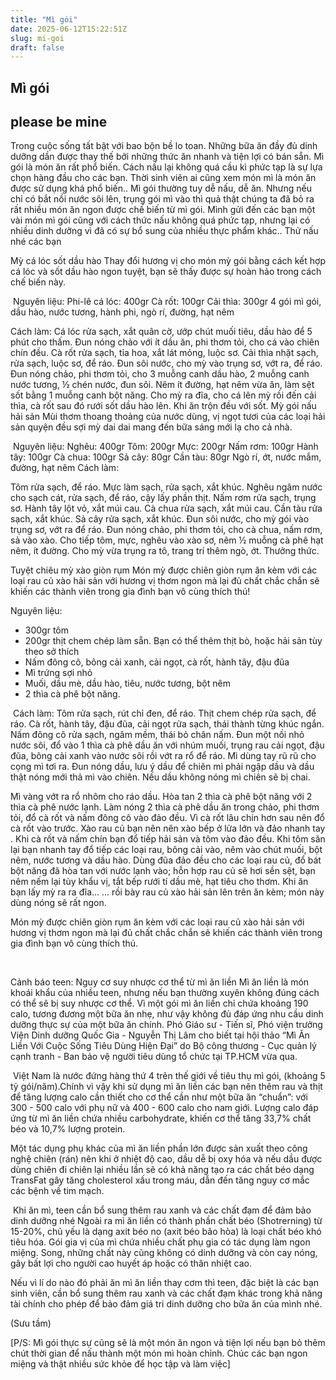 ```yaml
---
title: "Mì gói"
date: 2025-06-12T15:22:51Z
slug: mi-goi
draft: false
---
```


## Mì gói

## please be mine

Trong cuộc sống tất bật với bao bộn bề lo toan. Những bữa ăn đầy đủ dinh dưỡng dần được thay thế bởi những thức ăn nhanh và tiện lợi có bán sẵn. Mì gói là món ăn rất phổ biến. Cách nấu lại không quá cầu kì phức tạp là sự lựa chọn hàng đầu cho các bạn. Thời sinh viên ai cũng xem món mì là món ăn được sử dụng khá phổ biến.. 
Mì gói thường tuy dễ nấu, dễ ăn. Nhưng nếu chỉ có bắt nồi nước sôi lên, trụng gói mì vào thì quả thật chúng ta đã bỏ ra rất nhiều món ăn ngon được chế biến từ mì gói. Mình gửi đến các bạn một vài món mì gói cũng với cách thức nấu không quá phức tạp, nhưng lại có nhiều dinh dưỡng vì đã có sự bổ sung của nhiều thực phẩm khác..
Thử nấu nhé các bạn 
 
Mỳ cá lóc sốt dầu hào​ ​Thay đổi hương vị cho món mỳ gói bằng cách kết hợp cá lóc và sốt dầu hào ngon tuyệt, bạn sẽ thấy được sự hoàn hảo trong cách chế biến này.
 
​ ​Nguyên liệu:
Phi-lê cá lóc: 400gr
Cà rốt: 100gr
Cải thìa: 300gr
4 gói mì gói, dầu hào, nước tương, hành phi, ngò rí, đường, hạt nêm
 
Cách làm:
Cá lóc rửa sạch, xắt quân cờ, ướp chút muối tiêu, dầu hào để 5 phút cho thấm. Đun nóng chảo với ít dầu ăn, phi thơm tỏi, cho cá vào chiên chín đều.
Cà rốt rửa sạch, tỉa hoa, xắt lát mỏng, luộc sơ. Cải thìa nhặt sạch, rửa sạch, luộc sơ, để ráo. Đun sôi nước, cho mỳ vào trụng sơ, vớt ra, để ráo.
Đun nóng chảo, phi thơm tỏi, cho 3 muỗng canh dầu hào, 2 muỗng canh nước tương, ½ chén nước, đun sôi. Nêm ít đường, hạt nêm vừa ăn, làm sệt sốt bằng 1 muỗng canh bột năng. Cho mỳ ra đĩa, cho cá lên mỳ rồi đến cải thìa, cà rốt sau đó rưới sốt dầu hào lên. Khi ăn trộn đều với sốt.
 ​Mỳ gói nấu hải sản​ ​Mùi thơm thoang thoảng của nước dùng, vị ngọt tươi của các loại hải sản quyện đều sợi mỳ dai dai mang đến bữa sáng mới lạ cho cả nhà.
 
​ ​Nguyên liệu:
Nghêu: 400gr
Tôm: 200gr
Mực: 200gr
Nấm rơm: 100gr
Hành tây: 100gr
Cà chua: 100gr
Sả cây: 80gr
Cần tàu: 80gr
Ngò rí, ớt, nước mắm, đường, hạt nêm
Cách làm:
 
Tôm rửa sạch, để ráo. Mực làm sạch, rửa sạch, xắt khúc. Nghêu ngâm nước cho sạch cát, rửa sạch, để ráo, cậy lấy phần thịt. Nấm rơm rửa sạch, trụng sơ.
Hành tây lột vỏ, xắt múi cau. Cà chua rửa sạch, xắt múi cau. Cần tàu rửa sạch, xắt khúc. Sả cây rửa sạch, xắt khúc. Đun sôi nước, cho mỳ gói vào trụng sơ, vớt ra để ráo.
Đun nóng chảo, phi thơm tỏi, cho cà chua, nấm rơm, sả vào xào. Cho tiếp tôm, mực, nghêu vào xào sơ, nêm ½ muỗng cà phê hạt nêm, ít đường. Cho mỳ vừa trụng ra tô, trang trí thêm ngò, ớt. Thưởng thức.
 
Tuyệt chiêu mỳ xào giòn rụm​ 
Món mỳ được chiên giòn rụm ăn kèm với các loại rau củ xào hải sản với hương vị thơm ngon mà lại đủ chất chắc chắn sẽ khiến các thành viên trong gia đình bạn vô cùng thích thú!
 
Nguyên liệu:
- 300gr tôm
- 200gr thịt chem chép làm sẵn. Bạn có thể thêm thịt bò, hoặc hải sản tùy theo sở thích
- Nấm đông cô, bông cải xanh, cải ngọt, cà rốt, hành tây, đậu đũa
- Mì trứng sợi nhỏ
- Muối, dầu mè, dầu hào, tiêu, nước tương, bột nêm
- 2 thìa cà phê bột năng.
 
​ ​Cách làm:
​Tôm rửa sạch, rút chỉ đen, để ráo.​ ​​Thịt chem chép rửa sạch, để ráo.​ ​​Cà rốt, hành tây, đậu đũa, cải ngọt rửa sạch, thái thành từng khúc ngắn.​Nấm đông cô rửa sạch, ngâm mềm, thái bỏ chân nấm.​ ​​Đun một nồi nhỏ nước sôi, đổ vào 1 thìa cà phê dầu ăn với nhúm muối, trụng rau cải ngọt, đậu đũa, bông cải xanh vào nước sôi rồi vớt ra rổ để ráo.​ ​​Mì dùng tay rũ rũ cho cọng mì tơi ra.​ ​​Đun nóng dầu, lưu ý dầu để chiên mì phải ngập dầu và dầu thật nóng mới thả mì vào chiên. Nếu dầu không nóng mì chiên sẽ bị chai.
 
​Mì vàng vớt ra rổ nhôm cho ráo dầu.​ ​​Hòa tan 2 thìa cà phê bột năng với 2 thìa cà phê nước lạnh.​ ​​Làm nóng 2 thìa cà phê dầu ăn trong chảo, phi thơm tỏi, đổ cà rốt và nấm đông cô vào đảo đều. Vì cà rốt lâu chín hơn sau nên đổ cà rốt vào trước. Xào rau củ bạn nên nên xào bếp ở lửa lớn và đảo nhanh tay .​ ​​Khi cà rốt và nấm chín bạn đổ tiếp hải sản và tôm vào đảo đều.​ ​​Khi tôm săn lại bạn nhanh tay đổ tiếp các loại rau, bông cải vào, nêm vào chút muối, bột nêm, nước tương và dầu hào.​ ​​Dùng đũa đảo đều cho các loại rau củ, đổ bát bột năng đã hòa tan với nước lạnh vào; hỗn hợp rau củ sẽ hơi sền sệt, bạn nêm nếm lại tùy khẩu vị, tắt bếp rưới tí dầu mè, hạt tiêu cho thơm.​ ​​Khi ăn bạn lấy mỳ ra ra đĩa...​ ​​... rồi bày rau củ xào hải sản lên trên ăn kèm; món này dùng nóng sẽ rất ngon.
 
​Món mỳ được chiên giòn rụm ăn kèm với các loại rau củ xào hải sản với hương vị thơm ngon mà lại đủ chất chắc chắn sẽ khiến các thành viên trong gia đình bạn vô cùng thích thú.
 
​ 
 
Cảnh báo teen: Nguy cơ suy nhược cơ thể từ mì ăn liền​ 
Mì ăn liền là món khoái khẩu của nhiều teen, nhưng nếu bạn thường xuyên không đúng cách có thể sẽ bị suy nhược cơ thể.
Vì một gói mì ăn liền chỉ chứa khoảng 190 calo, tương đương một bữa ăn nhẹ, như vậy không đủ đáp ứng nhu cầu dinh dưỡng thực sự của một bữa ăn chính. Phó Giáo sư - Tiến sĩ, Phó viện trưởng Viện Dinh dưỡng Quốc Gia - Nguyễn Thị Lâm cho biết tại hội thảo “Mì Ăn Liền Với Cuộc Sống Tiêu Dùng Hiện Đại” do Bộ công thương - Cục quản lý cạnh tranh - Ban bảo vệ người tiêu dùng tổ chức tại TP.HCM vừa qua.
 
​ ​Việt Nam là nước đứng hàng thứ 4 trên thế giới về tiêu thụ mì gói, (khoảng 5 tỷ gói/năm).​Chính vì vậy khi sử dụng mì ăn liền các bạn nên thêm rau và thịt để tăng lượng calo cần thiết cho cơ thể cần như một bữa ăn “chuẩn”: với 300 - 500 calo với phụ nữ và 400 - 600 calo cho nam giới. Lượng calo đáp ứng từ mì ăn liền chứa nhiều carbohydrate, khiến cơ thể tăng 33,7% chất béo và 10,7% lượng protein.
 
Một tác dụng phụ khác của mì ăn liền phần lớn được sản xuất theo công nghệ chiên (rán) nên khi ở nhiệt độ cao, dầu dễ bị oxy hóa và nếu dầu được dùng chiên đi chiên lại nhiều lần sẽ có khả năng tạo ra các chất béo dạng TransFat gây tăng cholesterol xấu trong máu, dẫn đến tăng nguy cơ mắc các bệnh về tim mạch.
 
​ ​Khi ăn mì, teen cần bổ sung thêm rau xanh và các chất đạm để đảm bảo dinh dưỡng nhé​ ​Ngoài ra mì ăn liền có thành phần chất béo (Shotrerning) từ 15-20%, chủ yếu là dạng axit béo no (axit béo bão hòa) là loại chất béo khó tiêu hóa. Gói gia vị của mì chứa nhiều chất phụ gia có tác dụng làm ngon miệng. Song, những chất này cũng không có dinh dưỡng và còn cay nóng, gây bất lợi cho người cao huyết áp hoặc có thân nhiệt cao.
 
Nếu vì lí do nào đó phải ăn mì ăn liền thay cơm thì teen, đặc biệt là các bạn sinh viên, cần bổ sung thêm rau xanh và các chất đạm khác trong khả năng tài chính cho phép để bảo đảm giá tri dinh dưỡng cho bữa ăn của mình nhé.
 
(Sưu tầm)
 
[P/S: Mì gói thực sự cũng sẽ là một món ăn ngon và tiện lợi nếu bạn bỏ thêm chút thời gian để nấu thành một món mì hoàn chỉnh. Chúc các bạn ngon miệng và thật nhiều sức khỏe để học tập và làm việc]